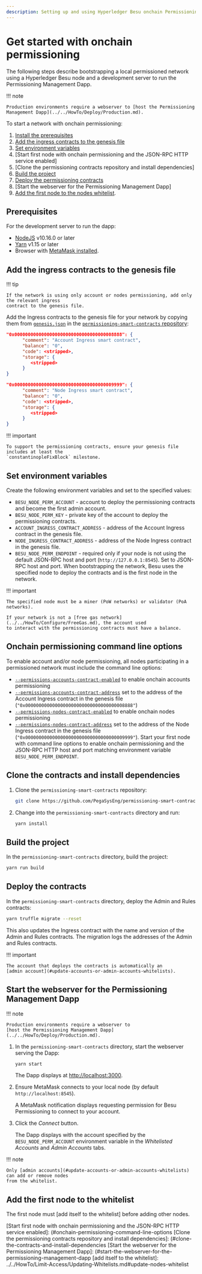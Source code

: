 ```yaml
---
description: Setting up and using Hyperledger Besu onchain Permissioning
---
```


# Get started with onchain permissioning

The following steps describe bootstrapping a local permissioned network using a Hyperledger Besu
node and a development server to run the Permissioning Management Dapp.

!!! note

    Production environments require a webserver to [host the Permissioning Management Dapp](../../HowTo/Deploy/Production.md).

To start a network with onchain permissioning:

1. [Install the prerequisites](#prerequisites)
1. [Add the ingress contracts to the genesis file](#add-the-ingress-contracts-to-genesis-file)
1. [Set environment variables](#set-environment-variables)
1. [Start first node with onchain permissioning and the JSON-RPC HTTP service enabled]
1. [Clone the permissioning contracts repository and install dependencies]
1. [Build the project](#build-the-project)
1. [Deploy the permissioning contracts](#deploy-the-contracts)
1. [Start the webserver for the Permissioning Management Dapp]
1. [Add the first node to the nodes whitelist](#add-the-first-node-to-the-whitelist).

## Prerequisites

For the development server to run the dapp:

* [NodeJS](https://nodejs.org/en/) v10.16.0 or later
* [Yarn](https://yarnpkg.com/en/) v1.15 or later
* Browser with [MetaMask installed](https://metamask.io/).

## Add the ingress contracts to the genesis file

!!! tip

    If the network is using only account or nodes permissioning, add only the relevant ingress
    contract to the genesis file.

Add the Ingress contracts to the genesis file for your network by copying them from
[`genesis.json`](https://github.com/PegaSysEng/permissioning-smart-contracts/blob/master/genesis.json)
in the [`permissioning-smart-contracts` repository](https://github.com/PegaSysEng/permissioning-smart-contracts):

```json
"0x0000000000000000000000000000000000008888": {
      "comment": "Account Ingress smart contract",
      "balance": "0",
      "code": <stripped>,
      "storage": {
         <stripped>
      }
}

"0x0000000000000000000000000000000000009999": {
      "comment": "Node Ingress smart contract",
      "balance": "0",
      "code": <stripped>,
      "storage": {
         <stripped>
      }
}
```

!!! important

    To support the permissioning contracts, ensure your genesis file includes at least the
    `constantinopleFixBlock` milestone.

## Set environment variables

Create the following environment variables and set to the specified values:

* `BESU_NODE_PERM_ACCOUNT` - account to deploy the permissioning contracts and become the first
  admin account.
* `BESU_NODE_PERM_KEY` - private key of the account to deploy the permissioning contracts.
* `ACCOUNT_INGRESS_CONTRACT_ADDRESS` - address of the Account Ingress contract in the genesis file.
* `NODE_INGRESS_CONTRACT_ADDRESS` - address of the Node Ingress contract in the genesis file.
* `BESU_NODE_PERM_ENDPOINT` - required only if your node is not using the default JSON-RPC host and
  port (`http://127.0.0.1:8545`). Set to JSON-RPC host and port. When bootstrapping the network,
  Besu uses the specified node to deploy the contracts and is the first node in the network.

!!! important

    The specified node must be a miner (PoW networks) or validator (PoA networks).

    If your network is not a [free gas network](../../HowTo/Configure/FreeGas.md), the account used
    to interact with the permissioning contracts must have a balance.

## Onchain permissioning command line options

To enable account and/or node permissioning, all nodes participating in a permissioned network must
include the command line options:

* [`--permissions-accounts-contract-enabled`](../../Reference/CLI/CLI-Syntax.md#permissions-accounts-contract-enabled)
  to enable onchain accounts permissioning
* [`--permissions-accounts-contract-address`](../../Reference/CLI/CLI-Syntax.md#permissions-accounts-contract-address)
  set to the address of the Account Ingress contract in the genesis file
  (`"0x0000000000000000000000000000000000008888"`)
* [`--permissions-nodes-contract-enabled`](../../Reference/CLI/CLI-Syntax.md#permissions-nodes-contract-enabled)
  to enable onchain nodes permissioning
* [`--permissions-nodes-contract-address`](../../Reference/CLI/CLI-Syntax.md#permissions-nodes-contract-address)
  set to the address of the Node Ingress contract in the genesis file
  (`"0x0000000000000000000000000000000000009999"`). Start your first node with command line options
  to enable onchain permissioning and the JSON-RPC HTTP host and port matching environment variable
  `BESU_NODE_PERM_ENDPOINT`.

## Clone the contracts and install dependencies

1. Clone the `permissioning-smart-contracts` repository:

    ```bash
    git clone https://github.com/PegaSysEng/permissioning-smart-contracts.git
    ```

1. Change into the `permissioning-smart-contracts` directory and run:

    ```bash
    yarn install
    ```

## Build the project

In the `permissioning-smart-contracts` directory, build the project:

```bash
yarn run build
```

## Deploy the contracts

In the `permissioning-smart-contracts` directory, deploy the Admin and Rules contracts:

```bash
yarn truffle migrate --reset
```

This also updates the Ingress contract with the name and version of the Admin and Rules contracts.
The migration logs the addresses of the Admin and Rules contracts.

!!! important

    The account that deploys the contracts is automatically an
    [admin account](#update-accounts-or-admin-accounts-whitelists).

## Start the webserver for the Permissioning Management Dapp

!!! note

    Production environments require a webserver to
    [host the Permissioning Management Dapp](../../HowTo/Deploy/Production.md).

1. In the `permissioning-smart-contracts` directory, start the webserver serving the Dapp:

    ```bash
    yarn start
    ```

   The Dapp displays at [http://localhost:3000](http://localhost:3000).

1. Ensure MetaMask connects to your local node (by default `http://localhost:8545`).

   A MetaMask notification displays requesting permission for Besu Permissioning to connect to your
   account.

1. Click the _Connect_ button.

   The Dapp displays with the account specified by the `BESU_NODE_PERM_ACCOUNT` environment
   variable in the _Whitelisted Accounts_ and _Admin Accounts_ tabs.

!!! note

    Only [admin accounts](#update-accounts-or-admin-accounts-whitelists) can add or remove nodes
    from the whitelist.

## Add the first node to the whitelist

The first node must [add itself to the whitelist] before adding other nodes.

<!-- Links -->
[Start first node with onchain permissioning and the JSON-RPC HTTP service enabled]: (#onchain-permissioning-command-line-options
[Clone the permissioning contracts repository and install dependencies]: (#clone-the-contracts-and-install-dependencies
[Start the webserver for the Permissioning Management Dapp]: (#start-the-webserver-for-the-permissioning-management-dapp
[add itself to the whitelist]: ../../HowTo/Limit-Access/Updating-Whitelists.md#update-nodes-whitelist

